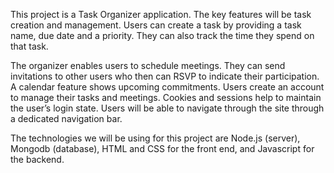   This project is a Task Organizer application. The key features will be task creation and management. Users can create a task by providing a task name, due date and a priority. They can also track the time they spend on that task. 
  
  The organizer enables users to schedule meetings. They can send invitations to other users who then can RSVP to indicate their participation. A calendar feature shows upcoming commitments. Users create an account to manage their tasks and meetings. Cookies and sessions help to maintain the user’s login state. 
Users will be able to navigate through the site through a dedicated navigation bar.
  
  The technologies we will be using for this project are Node.js (server), Mongodb (database), HTML and CSS for the front end, and Javascript for the backend.
